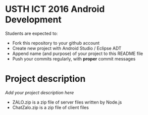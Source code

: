 USTH ICT 2016 Android Development
=====================================

Students are expected to:
* Fork this repository to your github account
* Create new project with Android Studio / Eclipse ADT
* Append name (and purpose) of your project to this README file
* Push your commits regularly, with **proper** commit messages


Project description
=====================================

*Add your project description here*
- ZALO.zip is a zip file of server files written by Node.js
- ChatZalo.zip is a zip file of client files 
